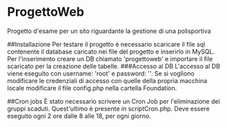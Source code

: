 # ProgettoWeb
Progetto d'esame per un sito riguardante la gestione di una polisportiva

##Installazione
Per testare il progetto è necessario scaricare il file sql contenente il database caricato nei file
del progetto e inserirlo in MySQL.
Per l'inserimento creare un DB chiamato 'progettoweb' e importare il file scaricato per la creazione delle tabelle.
###Accesso al DB
L'accesso al DB viene eseguito con username: 'root' e password: ''.
Se si vogliono modificare le credenziali di accesso con quelle della propria macchina locale modificare
il file config.php nella cartella Foundation.

##Cron jobs
È stato necessario scrivere un Cron Job per l'eliminazione dei gruppi scaduti.
Quest'ultimo è presente in scriptCron.php.
Deve essere eseguito ogni 2 ore dalle 8 alle 18, per ogni giorno.


